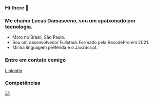 ### Hi there 👋
### Me chamo Lucas Damasceno, sou um apaixonado por tecnologia.

- Moro no Brasil, São Paulo.
- Sou um desenvolvedor Fullstack Formado pela RecodePro em 2021.
- Minha linguagem preferida é o JavaScript.

### Entre em contato comigo 
<a href="https://www.linkedin.com/in/lucas-damasceno-a162271b8/">LinkedIn</a>


### Competências

<img src="https://img.shields.io/static/v1?label=&message=HTML5&color=orange"/>
